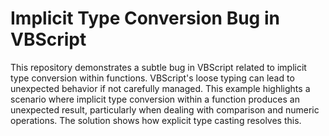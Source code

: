 # Implicit Type Conversion Bug in VBScript

This repository demonstrates a subtle bug in VBScript related to implicit type conversion within functions.  VBScript's loose typing can lead to unexpected behavior if not carefully managed. This example highlights a scenario where implicit type conversion within a function produces an unexpected result, particularly when dealing with comparison and numeric operations. The solution shows how explicit type casting resolves this. 